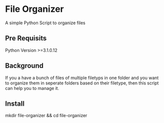 # File Organizer

A simple Python Script to organize files

## Pre Requisits

Python Version >=3.1.0.12

## Background

If you a have a bunch of files of multiple filetyps in one folder and you want to organize them
in seperate folders based on their filetype, then this script can help you to manage it.

## Install

mkdir file-organizer && cd file-organizer

